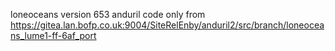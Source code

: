 loneoceans version 653 anduril code only from https://gitea.lan.bofp.co.uk:9004/SiteRelEnby/anduril2/src/branch/loneoceans_lume1-ff-6af_port
